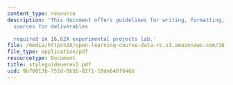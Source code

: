 ```yaml
---
content_type: resource
description: 'This document offers guidelines for writing, formatting, and citing
  sources for deliverables

  required in 16.62X experimental projects lab.'
file: /media/https%3A/open-learning-course-data-rc.s3.amazonaws.com/16-01-unified-engineering-i-ii-iii-iv-fall-2005-spring-2006/9b70013b752d0b3b82f118de640f646b_styleguideuerev2.pdf
file_type: application/pdf
resourcetype: Document
title: styleguideuerev2.pdf
uid: 9b70013b-752d-0b3b-82f1-18de640f646b
---
```

